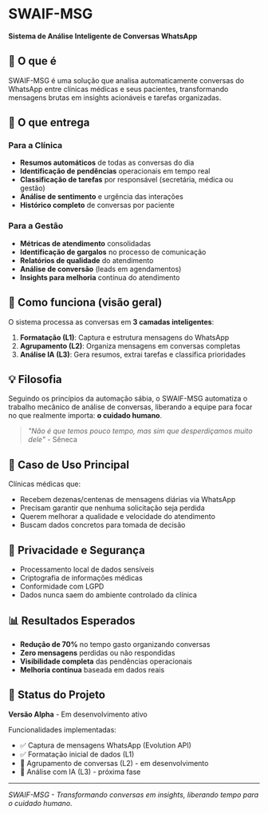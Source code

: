 # SWAIF-MSG

**Sistema de Análise Inteligente de Conversas WhatsApp**

## 📌 O que é

SWAIF-MSG é uma solução que analisa automaticamente conversas do WhatsApp entre clínicas médicas e seus pacientes, transformando mensagens brutas em insights acionáveis e tarefas organizadas.

## 🎯 O que entrega

### Para a Clínica
- **Resumos automáticos** de todas as conversas do dia
- **Identificação de pendências** operacionais em tempo real
- **Classificação de tarefas** por responsável (secretária, médica ou gestão)
- **Análise de sentimento** e urgência das interações
- **Histórico completo** de conversas por paciente

### Para a Gestão
- **Métricas de atendimento** consolidadas
- **Identificação de gargalos** no processo de comunicação
- **Relatórios de qualidade** do atendimento
- **Análise de conversão** (leads em agendamentos)
- **Insights para melhoria** contínua do atendimento

## 🔄 Como funciona (visão geral)

O sistema processa as conversas em **3 camadas inteligentes**:

1. **Formatação (L1)**: Captura e estrutura mensagens do WhatsApp
2. **Agrupamento (L2)**: Organiza mensagens em conversas completas
3. **Análise IA (L3)**: Gera resumos, extrai tarefas e classifica prioridades

## 💡 Filosofia

Seguindo os princípios da automação sábia, o SWAIF-MSG automatiza o trabalho mecânico de análise de conversas, liberando a equipe para focar no que realmente importa: **o cuidado humano**.

> *"Não é que temos pouco tempo, mas sim que desperdiçamos muito dele"* - Sêneca

## 🏥 Caso de Uso Principal

Clínicas médicas que:
- Recebem dezenas/centenas de mensagens diárias via WhatsApp
- Precisam garantir que nenhuma solicitação seja perdida
- Querem melhorar a qualidade e velocidade do atendimento
- Buscam dados concretos para tomada de decisão

## 🔐 Privacidade e Segurança

- Processamento local de dados sensíveis
- Criptografia de informações médicas
- Conformidade com LGPD
- Dados nunca saem do ambiente controlado da clínica

## 📊 Resultados Esperados

- **Redução de 70%** no tempo gasto organizando conversas
- **Zero mensagens** perdidas ou não respondidas
- **Visibilidade completa** das pendências operacionais
- **Melhoria contínua** baseada em dados reais

## 🚀 Status do Projeto

**Versão Alpha** - Em desenvolvimento ativo

Funcionalidades implementadas:
- ✅ Captura de mensagens WhatsApp (Evolution API)
- ✅ Formatação inicial de dados (L1)
- 🔄 Agrupamento de conversas (L2) - em desenvolvimento
- 📅 Análise com IA (L3) - próxima fase

---

*SWAIF-MSG - Transformando conversas em insights, liberando tempo para o cuidado humano.*